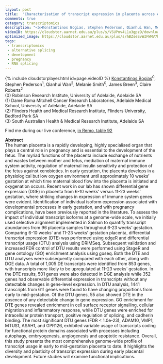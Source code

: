 ```yaml
---
layout: post
title:  "Characterisation of transcript expression in placenta across early gestation reveals variable transcript usage"
comments: true
category: transcriptomics
description: "<b>Konstantinos Bogias, Stephen Pederson, Qianhui Wan, Melanie Smith, James Breen, Claire Roberts</b><br/>The human placenta is a rapidly developing, highly..."
videoID: https://cloudstor.aarnet.edu.au/plus/s/VSUPnv4L1u3gpzD/download
optimized_image: https://cloudstor.aarnet.edu.au/plus/s/hBZseSvWIFWMV7h/download
tags:
 - transcriptomics
 - alternative splicing
 - development
 - pregnancy
 - RNA splicing
---
```

{% include cloudstorplayer.html id=page.videoID %}
<u>Konstantinos Bogias</u><sup>0</sup>, Stephen Pederson<sup>1</sup>, Qianhui Wan<sup>2</sup>, Melanie Smith<sup>0</sup>, James Breen<sup>3</sup>, Claire Roberts<sup>2</sup><br/>
\(0\) Robinson Research Institute, University of Adelaide, Adelaide SA<br/>
\(1\) Dame Roma Mitchell Cancer Research Laboratories, Adelaide Medical School, University of Adelaide, Adelaide SA<br/>
\(2\) Flinders Health and Medical Research Institute, Flinders University, Bedford Park SA<br/>
\(3\) South Australian Health &amp; Medical Research Institute, Adelaide SA

Find me during our live conference, [in Remo, table 92](https://remo.co)

<b>Abstract</b><br/>
The human placenta is a rapidly developing, highly specialised organ that plays a central role in pregnancy and is essential to the development of the fetus. The myriad functions of the placenta include exchange of nutrients and wastes between mother and fetus, mediation of maternal immune system activity, regulation of maternal insulin sensitivity and protection of the fetus against xenobiotics. In early gestation, the placenta develops in a physiological but low oxygen environment until approximately 10 weeks’ gestation at which time maternal blood flow into the placenta is initiated and oxygenation occurs. Recent work in our lab has shown differential gene expression \(DGE\) in placenta from 6-10 weeks’ versus 11-23 weeks’ gestation, where striking changes in expression of immune system genes were evident. Identification of individual isoform expression associated with developmental processes in early gestation, and with pregnancy complications, have been previously reported in the literature. To assess the impact of individual transcript isoforms at a genome-wide scale, we initially used selective alignment implemented in Salmon to quantify transcript abundances from 96 placenta samples throughout 6-23 weeks’ gestation. Comparing 6-10 weeks’ and 11-23 weeks’ gestation placenta, differential transcript expression \(DTE\) was performed using edgeR and differential transcript usage \(DTU\) analysis using DRIMSeq. Subsequent validation and increased FDR control of DTU results were performed using StageR and gene ontology \(GO\) enrichment analysis using goseq. Both the DTE and DTU analyses were subsequently compared with each other, along with DGE data. A total of 1,005 DE transcripts were identified from 853 genes, with transcripts more likely to be upregulated at 11-23 weeks’ gestation. In the DTE results, 501 genes were also detected in DGE analysis while 352 genes had observable differential expression in transcripts without any detectable changes in gene-level expression. In DTU analysis, 1441 transcripts from 611 genes were found to have changing proportions from early to mid-gestation. Of the DTU genes, 55 also showed DTE in the absence of any detectable change in gene expression. GO enrichment for DTE genes revealed enrichment in cell surface receptor signalling, cellular migration and inflammatory response, while DTU genes were enriched for intracellular protein transport, positive regulation of splicing, and cadherin binding. The most significant DTU genes \(FDR &lt; 1.0e-23\), ADAM10, VMP1, MTUS1, ASAH1, and GPR126, exhibited variable usage of transcripts coding for functional protein domains associated with processes including autophagy, embryogenesis, angiogenesis and apoptotic resistance. Overall, this study presents the most comprehensive genome-wide profile of transcript usage in early to mid-gestation placenta to date. It highlights the diversity and plasticity of transcript expression during early placental development. Future studies will examine functional implications.
